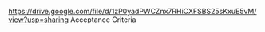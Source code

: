 https://drive.google.com/file/d/1zP0yadPWCZnx7RHiCXFSBS25sKxuE5vM/view?usp=sharing
Acceptance Criteria
